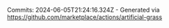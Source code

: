 Commits: 2024-06-05T21:24:16.324Z - Generated via https://github.com/marketplace/actions/artificial-grass
<br>
